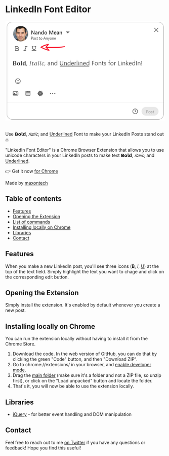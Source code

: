 # LinkedIn Font Editor

![Preview](preview.png)
<br>
<br>

Use **𝗕𝗼𝗹𝗱**, *𝐼𝑡𝑎𝑙𝑖𝑐*, and <ins>Underlined</ins> Font to make your LinkedIn Posts stand out🔥

"LinkedIn Font Editor" is a Chrome Browser Extension that allows you to use unicode characters in 
your LinkedIn posts to make text **𝗕𝗼𝗹𝗱**, *𝐼𝑡𝑎𝑙𝑖𝑐*, and <ins>Underlined</ins>.


👉 Get it now [for Chrome](https://chromewebstore.google.com/detail/djkclikbnokagbeciclfpngfeclcokob) 

Made by [maxontech](https://twitter.com/max_on_tech)

## Table of contents

- [Features](#features)
- [Opening the Extension](#opening-the-extension)
- [List of commands](#list-of-commands)
- [Installing locally on Chrome](#installing-on-chrome)
- [Libraries](#libraries-used)
- [Contact](#contact)

## Features

When you make a new LinkedIn post, you'll see three icons (**B**, *I*, <ins>U</ins>) at the top of the text field.
Simply highlight the text you want to chage and click on the corresponding edit button.

## Opening the Extension

Simply install the extension. It's enabled by default whenever you create a new post.

## Installing locally on Chrome
You can run the extension locally without having to install it from the Chrome Store.

1. Download the code. In the web version of GitHub, you can do that by clicking the green "Code" button, and then "Download ZIP".
2. Go to chrome://extensions/ in your browser, and [enable developer mode](https://developer.chrome.com/docs/extensions/mv2/faq/#:~:text=You%20can%20start%20by%20turning,a%20packaged%20extension%2C%20and%20more.).
3. Drag the [main folder](https://github.com/maxontech/linkedin-font-editor/tree/master/main) (make sure it's a folder and not a ZIP file, so unzip first), or click on the "Load unpacked" button and locate the folder.
4. That's it, you will now be able to use the extension locally.

## Libraries

- [jQuery](https://jquery.com/) - for better event handling and DOM manipulation

## Contact

Feel free to reach out to me [on Twitter](https://twitter.com/max_on_tech) if you have any questions or feedback! Hope you find this useful!